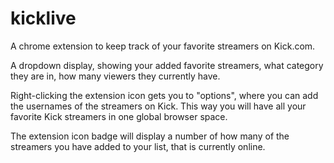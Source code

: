 # kicklive
A chrome extension to keep track of your favorite streamers on Kick.com.

A dropdown display, showing your added favorite streamers, what category they are in, how many viewers they currently have.

Right-clicking the extension icon gets you to "options", where you can add the usernames of the streamers on Kick. This way you will have all your favorite Kick streamers in one global browser space.

The extension icon badge will display a number of how many of the streamers you have added to your list, that is currently online.

